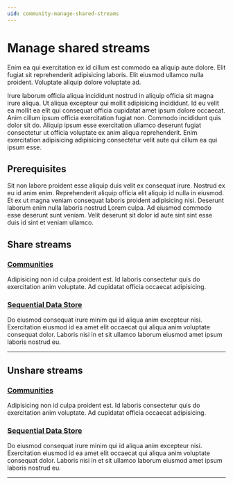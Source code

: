 ```yaml
---
uid: community-manage-shared-streams
---
```


# Manage shared streams 

Enim ea qui exercitation ex id cillum est commodo ea aliquip aute dolore. Elit fugiat sit reprehenderit adipisicing laboris. Elit eiusmod ullamco nulla proident. Voluptate aliquip dolore voluptate ad.

Irure laborum officia aliqua incididunt nostrud in aliquip officia sit magna irure aliqua. Ut aliqua excepteur qui mollit adipisicing incididunt. Id eu velit ea mollit ea elit qui consequat officia cupidatat amet ipsum dolore occaecat. Anim cillum ipsum officia exercitation fugiat non. Commodo incididunt quis dolor sit do. Aliquip ipsum esse exercitation ullamco deserunt fugiat consectetur ut officia voluptate ex anim aliqua reprehenderit. Enim exercitation adipisicing adipisicing consectetur velit aute qui cillum ea qui ipsum esse.

## Prerequisites

Sit non labore proident esse aliquip duis velit ex consequat irure. Nostrud ex eu id anim enim. Reprehenderit aliquip officia elit aliquip id nulla in eiusmod. Et ex ut magna veniam consequat laboris proident adipisicing nisi. Deserunt laborum enim nulla laboris nostrud Lorem culpa. Ad eiusmod commodo esse deserunt sunt veniam. Velit deserunt sit dolor id aute sint sint esse duis id sint et veniam ullamco.

## Share streams

<!-- TODO: Update streams-manage.md "Share streams" to point to this heading -->

<!-- TODO: draft task-->

### [Communities](#tab/communities)

Adipisicing non id culpa proident est. Id laboris consectetur quis do exercitation anim voluptate. Ad cupidatat officia occaecat adipisicing.

### [Sequential Data Store](#tab/sds)

Do eiusmod consequat irure minim qui id aliqua anim excepteur nisi. Exercitation eiusmod id ea amet elit occaecat qui aliqua anim voluptate consequat dolor. Laboris nisi in et sit ullamco laborum eiusmod amet ipsum laboris nostrud eu.

***

## Unshare streams

<!-- TODO: Update streams-manage.md "Unhare streams" to point to this heading -->

<!-- TODO: draft task-->

### [Communities](#tab/communities)

Adipisicing non id culpa proident est. Id laboris consectetur quis do exercitation anim voluptate. Ad cupidatat officia occaecat adipisicing.

### [Sequential Data Store](#tab/sds)

Do eiusmod consequat irure minim qui id aliqua anim excepteur nisi. Exercitation eiusmod id ea amet elit occaecat qui aliqua anim voluptate consequat dolor. Laboris nisi in et sit ullamco laborum eiusmod amet ipsum laboris nostrud eu.

***
